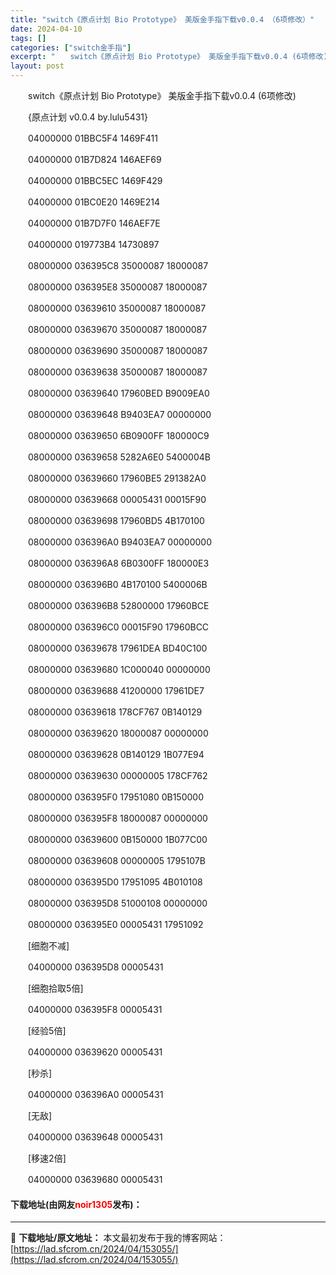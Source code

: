 ```yaml
---
title: "switch《原点计划 Bio Prototype》 美版金手指下载v0.0.4 （6项修改）"
date: 2024-04-10
tags: []
categories: ["switch金手指"]
excerpt: "　　switch《原点计划 Bio Prototype》 美版金手指下载v0.0.4 (6项修改) 　　{原点计划 v0.0.4 by.lulu5431} 　　04000000 01BBC5F4 1469F411 　　04000000 01B7D824 146AEF69 　　04000000 01B&hellip;"
layout: post
---
```


 <p>　　switch《原点计划 Bio Prototype》 美版金手指下载v0.0.4 (6项修改)</p> <p>　　{原点计划 v0.0.4 by.lulu5431}</p> <p>　　04000000 01BBC5F4 1469F411</p> <p>　　04000000 01B7D824 146AEF69</p> <p>　　04000000 01BBC5EC 1469F429</p> <p>　　04000000 01BC0E20 1469E214</p> <p>　　04000000 01B7D7F0 146AEF7E</p> <p>　　04000000 019773B4 14730897</p> <p>　　08000000 036395C8 35000087 18000087</p> <p>　　08000000 036395E8 35000087 18000087</p> <p>　　08000000 03639610 35000087 18000087</p> <p>　　08000000 03639670 35000087 18000087</p> <p>　　08000000 03639690 35000087 18000087</p> <p>　　08000000 03639638 35000087 18000087</p> <p>　　08000000 03639640 17960BED B9009EA0</p> <p>　　08000000 03639648 B9403EA7 00000000</p> <p>　　08000000 03639650 6B0900FF 180000C9</p> <p>　　08000000 03639658 5282A6E0 5400004B</p> <p>　　08000000 03639660 17960BE5 291382A0</p> <p>　　08000000 03639668 00005431 00015F90</p> <p>　　08000000 03639698 17960BD5 4B170100</p> <p>　　08000000 036396A0 B9403EA7 00000000</p> <p>　　08000000 036396A8 6B0300FF 180000E3</p> <p>　　08000000 036396B0 4B170100 5400006B</p> <p>　　08000000 036396B8 52800000 17960BCE</p> <p>　　08000000 036396C0 00015F90 17960BCC</p> <p>　　08000000 03639678 17961DEA BD40C100</p> <p>　　08000000 03639680 1C000040 00000000</p> <p>　　08000000 03639688 41200000 17961DE7</p> <p>　　08000000 03639618 178CF767 0B140129</p> <p>　　08000000 03639620 18000087 00000000</p> <p>　　08000000 03639628 0B140129 1B077E94</p> <p>　　08000000 03639630 00000005 178CF762</p> <p>　　08000000 036395F0 17951080 0B150000</p> <p>　　08000000 036395F8 18000087 00000000</p> <p>　　08000000 03639600 0B150000 1B077C00</p> <p>　　08000000 03639608 00000005 1795107B</p> <p>　　08000000 036395D0 17951095 4B010108</p> <p>　　08000000 036395D8 51000108 00000000</p> <p>　　08000000 036395E0 00005431 17951092</p> <p>　　[细胞不减]</p> <p>　　04000000 036395D8 00005431</p> <p>　　[细胞拾取5倍]</p> <p>　　04000000 036395F8 00005431</p> <p>　　[经验5倍]</p> <p>　　04000000 03639620 00005431</p> <p>　　[秒杀]</p> <p>　　04000000 036396A0 00005431</p> <p>　　[无敌]</p> <p>　　04000000 03639648 00005431</p> <p>　　[移速2倍]</p> <p>　　04000000 03639680 00005431</p> <p><h4>下载地址(由网友<font color="red">noir1305</font>发布)：</h4></p> 

---
📖 **下载地址/原文地址：** 本文最初发布于我的博客网站：[https://lad.sfcrom.cn/2024/04/153055/](https://lad.sfcrom.cn/2024/04/153055/)
